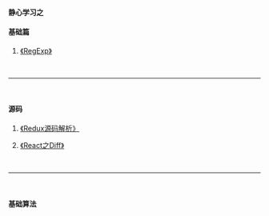 #### 静心学习之

#### 基础篇
1. [《RegExp》](https://github.com/zhouzefei/blogs/blob/master/RegExp.md "学习RegExp")

<br/>

-------

<br/>

#### 源码
1. [《Redux源码解析》](https://github.com/zhouzefei/blogs/blob/master/redux.md "学习RegExp")

2. [《React之Diff》](https://github.com/zhouzefei/blogs/blob/master/reactDiff.md "学习RegExp")


<br/>

-------

<br/>

#### 基础算法
